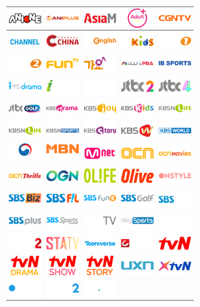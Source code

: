 | ![](https://raw.githubusercontent.com/RevGear/logo/master/Countries/KR/Anione.png)| ![](https://raw.githubusercontent.com/RevGear/logo/master/Countries/KR/Aniplus.png)| ![](https://raw.githubusercontent.com/RevGear/logo/master/Countries/KR/AsiaM.png)| ![](https://raw.githubusercontent.com/RevGear/logo/master/Countries/KR/AsiaN.png)| ![](https://raw.githubusercontent.com/RevGear/logo/master/Countries/KR/CGNTV.png)| 
|:---:|:---:|:---:|:---:|:---:| 
| ![](https://raw.githubusercontent.com/RevGear/logo/master/Countries/KR/ChannelA.png)| ![](https://raw.githubusercontent.com/RevGear/logo/master/Countries/KR/ChannelChina.png)| ![](https://raw.githubusercontent.com/RevGear/logo/master/Countries/KR/EBSEnglish.png)| ![](https://raw.githubusercontent.com/RevGear/logo/master/Countries/KR/EBSKids.png)| ![](https://raw.githubusercontent.com/RevGear/logo/master/Countries/KR/EBSPlus1.png)| 
| ![](https://raw.githubusercontent.com/RevGear/logo/master/Countries/KR/EBSPlus2.png)| ![](https://raw.githubusercontent.com/RevGear/logo/master/Countries/KR/FunTV.png)| ![](https://raw.githubusercontent.com/RevGear/logo/master/Countries/KR/GayoTV.png)| ![](https://raw.githubusercontent.com/RevGear/logo/master/Countries/KR/GolfPBA.png)| ![](https://raw.githubusercontent.com/RevGear/logo/master/Countries/KR/IBSports.png)| 
| ![](https://raw.githubusercontent.com/RevGear/logo/master/Countries/KR/iHQDrama.png)| ![](https://raw.githubusercontent.com/RevGear/logo/master/Countries/KR/InetTV.png)| ![](https://raw.githubusercontent.com/RevGear/logo/master/Countries/KR/JTBC.png)| ![](https://raw.githubusercontent.com/RevGear/logo/master/Countries/KR/JTBC2.png)| ![](https://raw.githubusercontent.com/RevGear/logo/master/Countries/KR/JTBC4.png)| 
| ![](https://raw.githubusercontent.com/RevGear/logo/master/Countries/KR/JTBCGolf.png)| ![](https://raw.githubusercontent.com/RevGear/logo/master/Countries/KR/KBSDrama.png)| ![](https://raw.githubusercontent.com/RevGear/logo/master/Countries/KR/KBSJoy.png)| ![](https://raw.githubusercontent.com/RevGear/logo/master/Countries/KR/KBSKids.png)| ![](https://raw.githubusercontent.com/RevGear/logo/master/Countries/KR/KBSLife.png)| 
| ![](https://raw.githubusercontent.com/RevGear/logo/master/Countries/KR/KBSNLife.png)| ![](https://raw.githubusercontent.com/RevGear/logo/master/Countries/KR/KBSNSports.png)| ![](https://raw.githubusercontent.com/RevGear/logo/master/Countries/KR/KBSStory.png)| ![](https://raw.githubusercontent.com/RevGear/logo/master/Countries/KR/KBSW.png)| ![](https://raw.githubusercontent.com/RevGear/logo/master/Countries/KR/KBSWorld.png)| 
| ![](https://raw.githubusercontent.com/RevGear/logo/master/Countries/KR/KTV.png)| ![](https://raw.githubusercontent.com/RevGear/logo/master/Countries/KR/MBN.png)| ![](https://raw.githubusercontent.com/RevGear/logo/master/Countries/KR/Mnet.png)| ![](https://raw.githubusercontent.com/RevGear/logo/master/Countries/KR/OCN.png)| ![](https://raw.githubusercontent.com/RevGear/logo/master/Countries/KR/OCNMovies.png)| 
| ![](https://raw.githubusercontent.com/RevGear/logo/master/Countries/KR/OCNThrills.png)| ![](https://raw.githubusercontent.com/RevGear/logo/master/Countries/KR/OGN.png)| ![](https://raw.githubusercontent.com/RevGear/logo/master/Countries/KR/OLife.png)| ![](https://raw.githubusercontent.com/RevGear/logo/master/Countries/KR/Olive.png)| ![](https://raw.githubusercontent.com/RevGear/logo/master/Countries/KR/Onstyle.png)| 
| ![](https://raw.githubusercontent.com/RevGear/logo/master/Countries/KR/SBSBiz.png)| ![](https://raw.githubusercontent.com/RevGear/logo/master/Countries/KR/SBSFL.png)| ![](https://raw.githubusercontent.com/RevGear/logo/master/Countries/KR/SBSfunE.png)| ![](https://raw.githubusercontent.com/RevGear/logo/master/Countries/KR/SBSGolf.png)| ![](https://raw.githubusercontent.com/RevGear/logo/master/Countries/KR/SBSMTV.png)| 
| ![](https://raw.githubusercontent.com/RevGear/logo/master/Countries/KR/SBSPlus.png)| ![](https://raw.githubusercontent.com/RevGear/logo/master/Countries/KR/SBSSports.png)| ![](https://raw.githubusercontent.com/RevGear/logo/master/Countries/KR/SBSTV.png)| ![](https://raw.githubusercontent.com/RevGear/logo/master/Countries/KR/SkySports.png)| ![](https://raw.githubusercontent.com/RevGear/logo/master/Countries/KR/SPOTV.png)| 
| ![](https://raw.githubusercontent.com/RevGear/logo/master/Countries/KR/SPOTV2.png)| ![](https://raw.githubusercontent.com/RevGear/logo/master/Countries/KR/STATV.png)| ![](https://raw.githubusercontent.com/RevGear/logo/master/Countries/KR/Tooniverse.png)| ![](https://raw.githubusercontent.com/RevGear/logo/master/Countries/KR/TVChosun.png)| ![](https://raw.githubusercontent.com/RevGear/logo/master/Countries/KR/tvN.png)| 
| ![](https://raw.githubusercontent.com/RevGear/logo/master/Countries/KR/tvNDrama.png)| ![](https://raw.githubusercontent.com/RevGear/logo/master/Countries/KR/tvNShow.png)| ![](https://raw.githubusercontent.com/RevGear/logo/master/Countries/KR/tvNStory.png)| ![](https://raw.githubusercontent.com/RevGear/logo/master/Countries/KR/UXN.png)| ![](https://raw.githubusercontent.com/RevGear/logo/master/Countries/KR/XTVN.png)| 
| ![](https://raw.githubusercontent.com/RevGear/logo/master/Countries/KR/YTN.png)| ![](https://raw.githubusercontent.com/RevGear/logo/master/Countries/KR/YTN2.png)| ![](https://raw.githubusercontent.com/RevGear/logo/master/Countries/KR/YTNScience.png) | 
